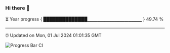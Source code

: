 ### Hi there 👋

⏳ Year progress { ██████████████▁▁▁▁▁▁▁▁▁▁▁▁▁▁▁▁ } 49.74 %

---

⏰ Updated on Mon, 01 Jul 2024 01:01:35 GMT

![Progress Bar CI](https://github.com/liununu/liununu/workflows/Progress%20Bar%20CI/badge.svg)
